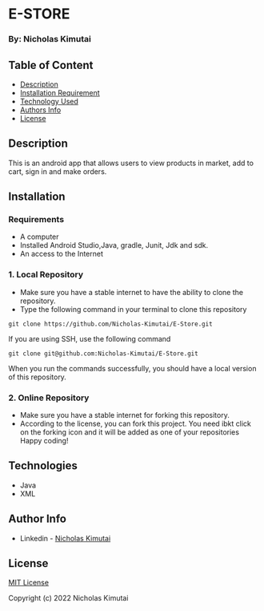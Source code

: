 # E-STORE
### By: Nicholas Kimutai
## Table of Content
-   [Description](#description)
-   [Installation Requirement](#installation)
-   [Technology Used](#technologies)
-   [Authors Info](#author-info)
-   [License](#License)
## Description
This is an android app that allows users to view products in market, add to cart, sign in and make orders.
## Installation
### Requirements
-   A computer
-   Installed Android Studio,Java, gradle, Junit, Jdk and sdk.
-   An access to the Internet
### 1. Local Repository
-   Make sure you have a stable internet to have the ability to clone the repository.
-   Type the following command in your terminal to clone this repository
```
git clone https://github.com/Nicholas-Kimutai/E-Store.git
```
If you are using SSH, use the following command
```
git clone git@github.com:Nicholas-Kimutai/E-Store.git
```
When you run the commands successfully, you should have a local version of this repository.

### 2. Online Repository
-   Make sure you have a stable internet for forking this repository.
-   According to the license, you can fork this project. You need ibkt click on the forking icon and it will be added as one of your repositories
Happy coding!
## Technologies
* Java
* XML

## Author Info
-   Linkedin - [Nicholas Kimutai](https://www.linkedin.com/in/nicholas-kimutai-1b629a127/)

## License
[MIT License](./LICENSE)

Copyright (c) 2022 Nicholas Kimutai